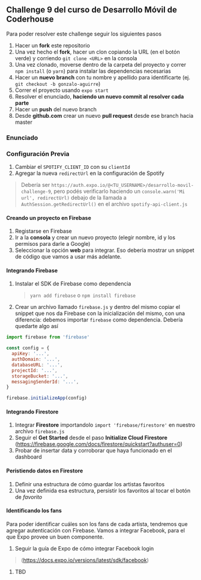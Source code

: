 ## Challenge 9 del curso de Desarrollo Móvil de Coderhouse

Para poder resolver este challenge seguir los siguientes pasos

1. Hacer un **fork** este repositorio
1. Una vez hecho el **fork**, hacer un clon copiando la URL (en el botón verde) y corriendo `git clone <URL>` en la consola
1. Una vez clonado, moverse dentro de la carpeta del proyecto y correr `npm install` (o `yarn`) para instalar las dependencias necesarias
1. Hacer un **nuevo branch** con tu nombre y apellido para identificarte (ej. `git checkout -b gonzalo-aguirre`)
1. Correr el proyecto usando `expo start`
1. Resolver el enunciado, **haciendo un nuevo commit al resolver cada parte**
1. Hacer un **push** del nuevo branch
1. Desde **github.com** crear un nuevo **pull request** desde ese branch hacia master

### Enunciado

### Configuración Previa

1. Cambiar el `SPOTIFY_CLIENT_ID` con su `clientId`
1. Agregar la nueva `redirectUrl` en la configuración de Spotify 
> Debería ser `https://auth.expo.io/@<TU_USERNAME>/desarrollo-movil-challenge-9`, pero podés verificarlo haciendo un `console.warn('Mi url', redirectUrl)` debajo de la llamada a `AuthSession.getRedirectUrl()` en el archivo `spotify-api-client.js`

#### Creando un proyecto en Firebase
1. Registarse en Firebase
1. Ir a la **consola** y crear un nuevo proyecto (elegir nombre, id y los permisos para darle a Google)
1. Seleccionar la opción **web** para integrar. Eso debería mostrar un snippet de código que vamos a usar más adelante.

#### Integrando Firebase
1. Instalar el SDK de Firebase como dependencia
    > `yarn add firebase` o `npm install firebase`
1. Crear un archivo llamado `firebase.js` y dentro del mismo copiar el snippet que nos da Firebase con la inicialización del mismo, con una diferencia: debemos importar `firebase` como dependencia.
Debería quedarte algo así
```js
import firebase from 'firebase'

const config = {
  apiKey: '...',
  authDomain: '...',
  databaseURL: '...',
  projectId: '...',
  storageBucket: '...',
  messagingSenderId: '...',
}

firebase.initializeApp(config)
```

#### Integrando Firestore
1. Integrar **Firestore** importandolo `import 'firebase/firestore'` en nuestro archivo `firebase.js`
1. Seguir el **Get Started** desde el paso **Initialize Cloud Firestore** (https://firebase.google.com/docs/firestore/quickstart?authuser=0)
1. Probar de insertar data y corroborar que haya funcionado en el dashboard

#### Peristiendo datos en Firestore
1. Definir una estructura de cómo guardar los artistas favoritos
1. Una vez definida esa estructura, persistir los favoritos al tocar el botón de _favorito_

#### Identificando los fans
Para poder identificar cuáles son los fans de cada artista, tendremos que agregar autenticación con Firebase.
Vamos a integrar Facebook, para el que Expo provee un buen componente.

1. Seguir la guía de Expo de cómo integrar Facebook login
> (https://docs.expo.io/versions/latest/sdk/facebook)
1. TBD

